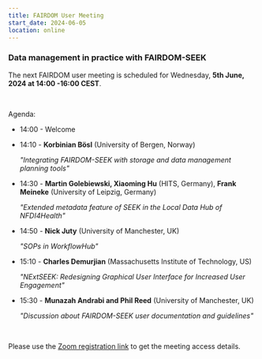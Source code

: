 ```yaml
---
title: FAIRDOM User Meeting
start_date: 2024-06-05
location: online
---
```


### Data management in practice with FAIRDOM-SEEK


The next FAIRDOM user meeting is scheduled for Wednesday, **5th June, 2024 at 14:00 -16:00 CEST**.

  &nbsp;

Agenda:

  * 14:00 - Welcome
  
  * 14:10 - **Korbinian Bösl** (University of Bergen, Norway)
  
    _"Integrating FAIRDOM-SEEK with storage and data management planning tools"_
           
  * 14:30 - **Martin Golebiewski, Xiaoming Hu** (HITS, Germany), **Frank Meineke** (University of Leipzig, Germany)
  
    _"Extended metadata feature of SEEK in the Local Data Hub of NFDI4Health"_ 
            
  * 14:50 - **Nick Juty** (University of Manchester, UK)
  
    _"SOPs in WorkflowHub"_

  * 15:10 - **Charles Demurjian** (Massachusetts Institute of Technology, US)
  
    _"NExtSEEK: Redesigning Graphical User Interface for Increased User Engagement"_   

  * 15:30 - **Munazah Andrabi and Phil Reed** (University of Manchester, UK)
  
    _"Discussion about FAIRDOM-SEEK user documentation and guidelines"_
  
 
  
  &nbsp;


Please use the [Zoom registration link](https://kta-email.zoom.us/meeting/register/tJUqceqvrD4pGdHIFQmq3gFsWON2X5n8UNF6) to get the meeting access details.
